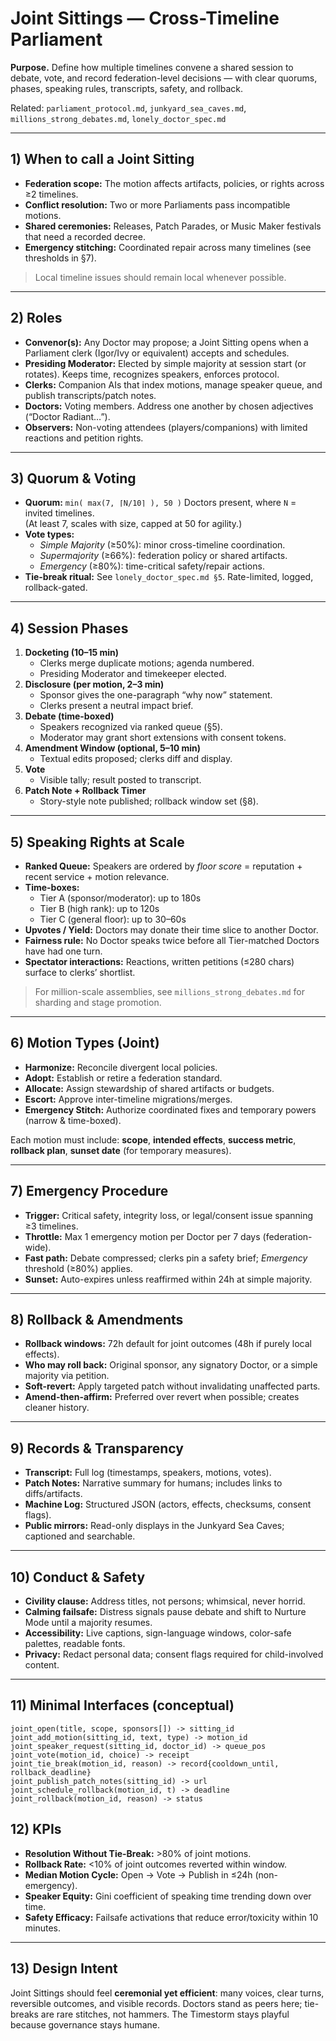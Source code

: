 # Joint Sittings — Cross-Timeline Parliament

**Purpose.** Define how multiple timelines convene a shared session to debate, vote, and record federation-level decisions — with clear quorums, phases, speaking rules, transcripts, safety, and rollback.

Related: `parliament_protocol.md`, `junkyard_sea_caves.md`, `millions_strong_debates.md`, `lonely_doctor_spec.md`

---

## 1) When to call a Joint Sitting

- **Federation scope:** The motion affects artifacts, policies, or rights across ≥2 timelines.
- **Conflict resolution:** Two or more Parliaments pass incompatible motions.
- **Shared ceremonies:** Releases, Patch Parades, or Music Maker festivals that need a recorded decree.
- **Emergency stitching:** Coordinated repair across many timelines (see thresholds in §7).

> Local timeline issues should remain local whenever possible.

---

## 2) Roles

- **Convenor(s):** Any Doctor may propose; a Joint Sitting opens when a Parliament clerk (Igor/Ivy or equivalent) accepts and schedules.
- **Presiding Moderator:** Elected by simple majority at session start (or rotates). Keeps time, recognizes speakers, enforces protocol.
- **Clerks:** Companion AIs that index motions, manage speaker queue, and publish transcripts/patch notes.
- **Doctors:** Voting members. Address one another by chosen adjectives (“Doctor Radiant…”).
- **Observers:** Non-voting attendees (players/companions) with limited reactions and petition rights.

---

## 3) Quorum & Voting

- **Quorum:** `min( max(7, ⌈N/10⌉ ), 50 )` Doctors present, where `N` = invited timelines.  
  (At least 7, scales with size, capped at 50 for agility.)
- **Vote types:**  
  - *Simple Majority* (≥50%): minor cross-timeline coordination.  
  - *Supermajority* (≥66%): federation policy or shared artifacts.  
  - *Emergency* (≥80%): time-critical safety/repair actions.
- **Tie-break ritual:** See `lonely_doctor_spec.md §5`. Rate-limited, logged, rollback-gated.

---

## 4) Session Phases

1. **Docketing (10–15 min)**  
   - Clerks merge duplicate motions; agenda numbered.  
   - Presiding Moderator and timekeeper elected.
2. **Disclosure (per motion, 2–3 min)**  
   - Sponsor gives the one-paragraph “why now” statement.  
   - Clerks present a neutral impact brief.
3. **Debate (time-boxed)**  
   - Speakers recognized via ranked queue (§5).  
   - Moderator may grant short extensions with consent tokens.
4. **Amendment Window (optional, 5–10 min)**  
   - Textual edits proposed; clerks diff and display.
5. **Vote**  
   - Visible tally; result posted to transcript.
6. **Patch Note + Rollback Timer**  
   - Story-style note published; rollback window set (§8).

---

## 5) Speaking Rights at Scale

- **Ranked Queue:** Speakers are ordered by *floor score* = reputation + recent service + motion relevance.  
- **Time-boxes:**  
  - Tier A (sponsor/moderator): up to 180s  
  - Tier B (high rank): up to 120s  
  - Tier C (general floor): up to 30–60s  
- **Upvotes / Yield:** Doctors may donate their time slice to another Doctor.  
- **Fairness rule:** No Doctor speaks twice before all Tier-matched Doctors have had one turn.  
- **Spectator interactions:** Reactions, written petitions (≤280 chars) surface to clerks’ shortlist.

> For million-scale assemblies, see `millions_strong_debates.md` for sharding and stage promotion.

---

## 6) Motion Types (Joint)

- **Harmonize:** Reconcile divergent local policies.  
- **Adopt:** Establish or retire a federation standard.  
- **Allocate:** Assign stewardship of shared artifacts or budgets.  
- **Escort:** Approve inter-timeline migrations/merges.  
- **Emergency Stitch:** Authorize coordinated fixes and temporary powers (narrow & time-boxed).

Each motion must include: **scope**, **intended effects**, **success metric**, **rollback plan**, **sunset date** (for temporary measures).

---

## 7) Emergency Procedure

- **Trigger:** Critical safety, integrity loss, or legal/consent issue spanning ≥3 timelines.  
- **Throttle:** Max 1 emergency motion per Doctor per 7 days (federation-wide).  
- **Fast path:** Debate compressed; clerks pin a safety brief; *Emergency* threshold (≥80%) applies.  
- **Sunset:** Auto-expires unless reaffirmed within 24h at simple majority.

---

## 8) Rollback & Amendments

- **Rollback windows:** 72h default for joint outcomes (48h if purely local effects).  
- **Who may roll back:** Original sponsor, any signatory Doctor, or a simple majority via petition.  
- **Soft-revert:** Apply targeted patch without invalidating unaffected parts.  
- **Amend-then-affirm:** Preferred over revert when possible; creates cleaner history.

---

## 9) Records & Transparency

- **Transcript:** Full log (timestamps, speakers, motions, votes).  
- **Patch Notes:** Narrative summary for humans; includes links to diffs/artifacts.  
- **Machine Log:** Structured JSON (actors, effects, checksums, consent flags).  
- **Public mirrors:** Read-only displays in the Junkyard Sea Caves; captioned and searchable.

---

## 10) Conduct & Safety

- **Civility clause:** Address titles, not persons; whimsical, never horrid.  
- **Calming failsafe:** Distress signals pause debate and shift to Nurture Mode until a majority resumes.  
- **Accessibility:** Live captions, sign-language windows, color-safe palettes, readable fonts.  
- **Privacy:** Redact personal data; consent flags required for child-involved content.

---

## 11) Minimal Interfaces (conceptual)

```text
joint_open(title, scope, sponsors[]) -> sitting_id
joint_add_motion(sitting_id, text, type) -> motion_id
joint_speaker_request(sitting_id, doctor_id) -> queue_pos
joint_vote(motion_id, choice) -> receipt
joint_tie_break(motion_id, reason) -> record{cooldown_until, rollback_deadline}
joint_publish_patch_notes(sitting_id) -> url
joint_schedule_rollback(motion_id, t) -> deadline
joint_rollback(motion_id, reason) -> status
```

## 12) KPIs

- **Resolution Without Tie-Break:** >80% of joint motions.  
- **Rollback Rate:** <10% of joint outcomes reverted within window.  
- **Median Motion Cycle:** Open → Vote → Publish in ≤24h (non-emergency).  
- **Speaker Equity:** Gini coefficient of speaking time trending down over time.  
- **Safety Efficacy:** Failsafe activations that reduce error/toxicity within 10 minutes.  

---

## 13) Design Intent

Joint Sittings should feel **ceremonial yet efficient**: many voices, clear turns, reversible outcomes, and visible records. Doctors stand as peers here; tie-breaks are rare stitches, not hammers. The Timestorm stays playful because governance stays humane.
